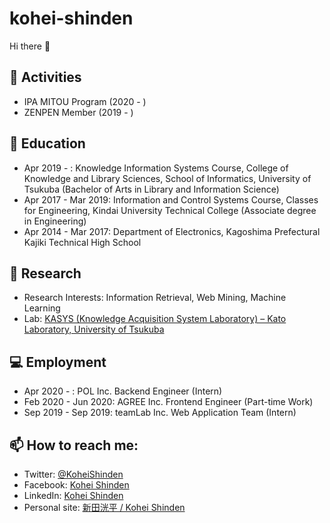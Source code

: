 # kohei-shinden 

Hi there 👋

## 🔭 Activities
- IPA MITOU Program (2020 - )
- ZENPEN Member (2019 - )

## 🌱 Education

- Apr 2019 - : Knowledge Information Systems Course, College of Knowledge and Library Sciences, School of Informatics, University of Tsukuba (Bachelor of Arts in Library and Information Science)
- Apr 2017 - Mar 2019: Information and Control Systems Course, Classes for Engineering, Kindai University Technical College (Associate degree in Engineering) 
- Apr 2014 - Mar 2017: Department of Electronics, Kagoshima Prefectural Kajiki Technical High School 

## 🧪 Research

- Research Interests: Information Retrieval, Web Mining, Machine Learning
- Lab: [KASYS (Knowledge Acquisition System Laboratory) – Kato Laboratory, University of Tsukuba](https://kasys.slis.tsukuba.ac.jp/en/)

## 💻 Employment

- Apr 2020 - : POL Inc. Backend Engineer (Intern)
- Feb 2020 - Jun 2020: AGREE Inc. Frontend Engineer (Part-time Work)
-  Sep 2019 - Sep 2019: teamLab Inc. Web Application Team (Intern) 

## 📫 How to reach me:
- Twitter: [@KoheiShinden](https://twitter.com/KoheiShinden)
- Facebook: [Kohei Shinden](https://www.facebook.com/kohei.shinden)
- LinkedIn: [Kohei Shinden](https://www.linkedin.com/in/koheishinden/?locale=en_US)
- Personal site: [新田洸平 / Kohei Shinden](https://sites.google.com/klis.tsukuba.ac.jp/koheishinden/english?authuser=0)
